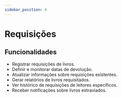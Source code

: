 ```yaml
---
sidebar_position: 4
---
```

 
# Requisições
 
## Funcionalidades
 
- Registrar requisições de livros.
- Definir e monitorar datas de devolução.
- Atualizar informações sobre requisições existentes.
- Gerar relatórios de livros requisitados.
- Ver histórico de requisições de leitores específicos.
- Receber notificações sobre livros extraviados.
